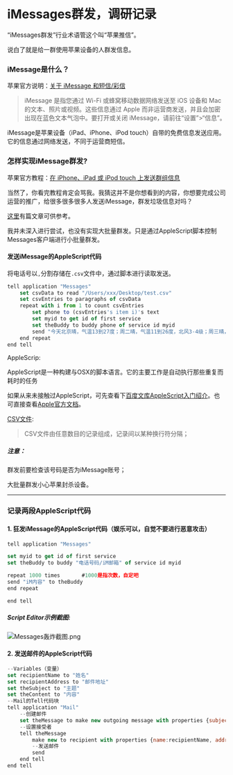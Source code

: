 # iMessages群发，调研记录

“iMessages群发”行业术语管这个叫“苹果推信”。

说白了就是给一群使用苹果设备的人群发信息。

### iMessage是什么？

苹果官方说明：[关于 iMessage 和短信/彩信][关于 iMessage 和短信/彩信]

> iMessage 是指您通过 Wi-Fi 或蜂窝移动数据网络发送至 iOS 设备和 Mac 的文本、照片或视频。这些信息通过 Apple 而非运营商发送，并且会加密出现在蓝色文本气泡中。要打开或关闭 iMessage，请前往“设置”>“信息”。

iMessage是苹果设备（iPad、iPhone、iPod touch）自带的免费信息发送应用。它的信息通过网络发送，不同于运营商短信。

### 怎样实现iMessage群发?

苹果官方教程：[在 iPhone、iPad 或 iPod touch 上发送群组信息][在 iPhone、iPad 或 iPod touch 上发送群组信息]

当然了，你看完教程肯定会骂我。我猜这并不是你想看到的内容，你想要完成公司运营的推广，给很多很多很多人发送iMessage，群发垃圾信息对吗？

[这里][怎样实现iMessage群发]有篇文章可供参考。

我并未深入进行尝试，也没有实现大批量群发。只是通过AppleScript脚本控制Messages客户端进行小批量群发。
#### 发送iMessage的AppleScript代码
将电话号以`,`分割存储在`.csv`文件中，通过脚本进行读取发送。
```javasCript
tell application "Messages"
	set csvData to read "/Users/xxx/Desktop/test.csv"
	set csvEntries to paragraphs of csvData
	repeat with i from 1 to count csvEntries
		set phone to (csvEntries's item i)'s text
		set myid to get id of first service
		set theBuddy to buddy phone of service id myid
		send "今天北京晴，气温13到27度；周二晴，气温11到26度，北风3-4级；周三晴，气温11到24度，微风<3" to theBuddy
	end repeat
end tell
```

AppleScrip:

AppleScript是一种构建与OSX的脚本语言。它的主要工作是自动执行那些重复而耗时的任务

如果从来未接触过AppleScript，可先查看下[百度文库AppleScript入门绍介][百度文库AppleScript入门绍介]。也可直接查看[Apple官方文档][Apple官方文档]。

[CSV文件][百度百科CSV文件]:
> CSV文件由任意数目的记录组成，记录间以某种换行符分隔；


##### 注意：

群发前要检查该号码是否为iMessage账号；

大批量群发小心苹果封杀设备。

---
### 记录两段AppleScript代码

#### 1. 狂发iMessage的AppleScript代码（娱乐可以，自觉不要进行恶意攻击）
```javasCript
tell application "Messages"

set myid to get id of first service
set theBuddy to buddy "电话号码/iM邮箱" of service id myid

repeat 1000 times       #1000是指次数，自定吧
send "iM内容" to theBuddy
end repeat

end tell
```

##### Script Editor示例截图:
![Messages轰炸截图.png]


#### 2. 发送邮件的AppleScript代码
```javasCript
--Variables（变量）
set recipientName to "姓名"
set recipientAddress to "邮件地址"
set theSubject to "主题"
set theContent to "内容"
--Mail的Tell代码块
tell application "Mail"
	--创建邮件
	set theMessage to make new outgoing message with properties {subject:theSubject, content:theContent}
	--设置接受者
	tell theMessage
		make new to recipient with properties {name:recipientName, address:recipientAddress}
		--发送邮件
		send
	end tell
end tell
```



[关于 iMessage 和短信/彩信]: https://support.apple.com/zh-cn/HT207006
[在 iPhone、iPad 或 iPod touch 上发送群组信息]: https://support.apple.com/zh-cn/HT202724
[百度文库AppleScript入门绍介]:https://wenku.baidu.com/view/12c6bc25192e45361066f5ec.html
[Apple官方文档]: https://developer.apple.com/library/archive/documentation/AppleScript/Conceptual/AppleScriptX/AppleScriptX.html
[怎样实现iMessage群发]: https://blog.csdn.net/templar1000/article/details/12995213
[Messages轰炸截图.png]:https://gitee.com/Ccfax/HunterPrivateImages/raw/master/Messages轰炸截图.png
[百度百科CSV文件]: https://baike.baidu.com/item/CSV/10739
